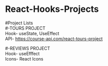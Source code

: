 # React-Hooks-Projects
<!-- STILL UNDER CONSTRUCTION!!!!!!!!! -->
#Project Lists<br/>
#-TOURS PROJECT<br/>
Hook- useState, UseEffect<br/>
API- https://course-api.com/react-tours-project

#-REVIEWS PROJECT<br/>
Hook- useEfffect<br/>
Icons- React Icons
